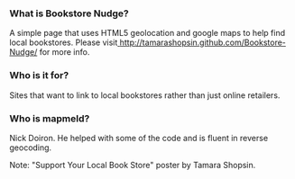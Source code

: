 

### What is Bookstore Nudge?

A simple page that uses HTML5 geolocation and google maps to help find local bookstores.
Please visit<a href="http://shopsins/book"> http://tamarashopsin.github.com/Bookstore-Nudge/</a> for more info.

### Who is it for?

Sites that want to link to local bookstores rather than just online retailers.

### Who is mapmeld?

Nick Doiron. He helped with some of the code and is fluent in reverse geocoding.


Note: "Support Your Local Book Store" poster by Tamara Shopsin.


